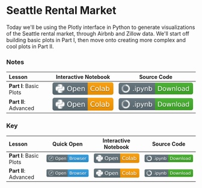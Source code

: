 # Seattle Rental Market

Today we'll be using the Plotly interface in Python to generate visualizations of the Seattle rental market, through Airbnb and Zillow data. We'll start off building basic plots in Part I, then move onto creating more complex and cool plots in Part II.

### Notes 

| Lesson | Interactive Notebook | Source Code  |
| :-----| :-----------: | :------------: |
| **Part I**: Basic Plots | [![Link](../../tools/buttons/open-colab.svg)](https://colab.research.google.com/github/ishaandey/node/blob/master/week-4/workshop/plotly_basics_notes.ipynb) | [![Link](../../tools/buttons/download-ipynb.svg)](https://files.node.ishaandey.com/week-4/workshop/plotly_basics_notes.ipynb) |
| **Part II**: Advanced | [![Link](../../tools/buttons/open-colab.svg)](https://colab.research.google.com/github/ishaandey/node/blob/master/week-4/workshop/plotly_adv_notes.ipynb) | [![Link](../../tools/buttons/download-ipynb.svg)](https://files.node.ishaandey.com/week-4/workshop/plotly_adv_notes.ipynb) |

### Key

| Lesson | Quick Open | Interactive Notebook | Source Code  |
| :-----| :-----------: | :----: | :------------: |
| **Part I**: Basic Plots | [![Link](../../tools/buttons/open-browser.svg)](https://files.node.ishaandey.com/week-4/workshop/plotly_basics_key.html) | [![Link](../../tools/buttons/open-colab.svg)](https://colab.research.google.com/github/ishaandey/node/blob/master/week-4/workshop/plotly_basics_key.ipynb) | [![Link](../../tools/buttons/download-ipynb.svg)](https://files.node.ishaandey.com/week-4/workshop/plotly_basics_key.ipynb) |
| **Part II**: Advanced | [![Link](../../tools/buttons/open-browser.svg)](https://files.node.ishaandey.com/week-4/workshop/plotly_adv_key.html) | [![Link](../../tools/buttons/open-colab.svg)](https://colab.research.google.com/github/ishaandey/node/blob/master/week-4/workshop/plotly_adv_key.ipynb) | [![Link](../../tools/buttons/download-ipynb.svg)](https://files.node.ishaandey.com/week-4/workshop/plotly_adv_key.ipynb) |